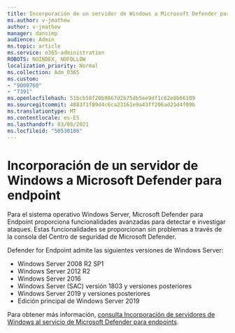 ```yaml
---
title: Incorporación de un servidor de Windows a Microsoft Defender para endpoint
ms.author: v-jmathew
author: v-jmathew
manager: dansimp
audience: Admin
ms.topic: article
ms.service: o365-administration
ROBOTS: NOINDEX, NOFOLLOW
localization_priority: Normal
ms.collection: Adm_O365
ms.custom:
- "9000760"
- "7391"
ms.openlocfilehash: 51bcb58f20b9867d2b75db5ee9df1c62e8b66109
ms.sourcegitcommit: 4883f1f89d4c6ca23161e9a43ff206ad21d4f09b
ms.translationtype: MT
ms.contentlocale: es-ES
ms.lasthandoff: 03/08/2021
ms.locfileid: "50530186"
---
```

# <a name="onboard-a-windows-server-to-microsoft-defender-for-endpoint"></a>Incorporación de un servidor de Windows a Microsoft Defender para endpoint

Para el sistema operativo Windows Server, Microsoft Defender para Endpoint proporciona funcionalidades avanzadas para detectar e investigar ataques. Estas funcionalidades se proporcionan sin problemas a través de la consola del Centro de seguridad de Microsoft Defender.

Defender for Endpoint admite las siguientes versiones de Windows Server:

- Windows Server 2008 R2 SP1
- Windows Server 2012 R2
- Windows Server 2016
- Windows Server (SAC) versión 1803 y versiones posteriores
- Windows Server 2019 y versiones posteriores
- Edición principal de Windows Server 2019

Para obtener más información, [consulta Incorporación de servidores de Windows al servicio de Microsoft Defender para endpoints](https://go.microsoft.com/fwlink/?linkid=2143627).

